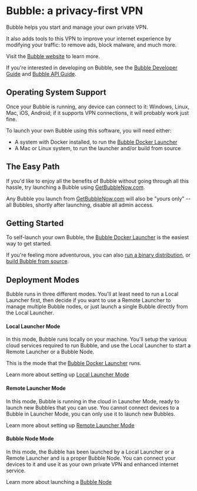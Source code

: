 # Bubble: a privacy-first VPN

Bubble helps you start and manage your own private VPN.

It also adds tools to this VPN to improve your internet experience by modifying your traffic: to
remove ads, block malware, and much more.

Visit the [Bubble website](https://getbubblenow.com/) to learn more.

If you're interested in developing on Bubble, see the [Bubble Developer Guide](docs/dev.md) and
[Bubble API Guide](https://github.com/getbubblenow/bubble-docs/blob/master/api/README.md).

## Operating System Support
Once your Bubble is running, any device can connect to it: Windows, Linux, Mac, iOS, Android;
if it supports VPN connections, it will probably work just fine.

To launch your own Bubble using this software, you will need either:
 * A system with Docker installed, to run the [Bubble Docker Launcher](docs/docker-launcher.md)
 * A Mac or Linux system, to run the launcher and/or build from source

## The Easy Path
If you'd like to enjoy all the benefits of Bubble without going through all this hassle,
try launching a Bubble using [GetBubbleNow.com](https://GetBubbleNow.com/).

Any Bubble you launch from [GetBubbleNow.com](https://GetBubbleNow.com/) will also be "yours only"
-- all Bubbles, shortly after launching, disable all admin access.

## Getting Started
To self-launch your own Bubble, the [Bubble Docker Launcher](docs/docker-launcher.md)
is the easiest way to get started.

If you're feeling more adventurous, you can also [run a binary distribution](docs/run-binary.md), or [build Bubble from source](docs/dev.md).
 
## Deployment Modes
Bubble runs in three different modes. You'll at least need to run a Local Launcher first, then
decide if you want to use a Remote Launcher to manage multiple Bubble nodes, or just launch a single Bubble
directly from the Local Launcher.

#### Local Launcher Mode
In this mode, Bubble runs locally on your machine. You'll setup the various cloud services required to run Bubble,
and use the Local Launcher to start a Remote Launcher or a Bubble Node.

This is the mode that the [Bubble Docker Launcher](docs/docker-launcher.md) runs.

Learn more about setting up [Local Launcher Mode](docs/local-launcher.md)

#### Remote Launcher Mode
In this mode, Bubble is running in the cloud in Launcher Mode, ready to launch new Bubbles that you can use.
You cannot connect devices to a Bubble in Launcher Mode, you can only use it to launch new Bubbles.

Learn more about setting up [Remote Launcher Mode](docs/remote-launcher.md)

#### Bubble Node Mode
In this mode, the Bubble has been launched by a Local Launcher or a Remote Launcher and is a proper Bubble Node.
You can connect your devices to it and use it as your own private VPN and enhanced internet service.

Learn more about launching a [Bubble Node](docs/launch-node.md)
